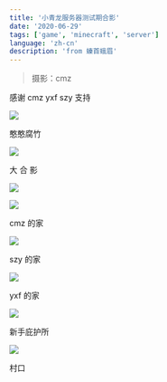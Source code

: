 ```yaml
---
title: '小青龙服务器测试期合影'
date: '2020-06-29'
tags: ['game', 'minecraft', 'server']
language: 'zh-cn'
description: 'from 螓首蛾眉'
---
```


> 摄影：cmz

感谢 cmz yxf szy 支持

![](/blog/xiao-qing-long-fu-wu-qi-ce-shi-qi-he-ying/2020-06-29_17.27.05.png)

憨憨腐竹

![](/blog/xiao-qing-long-fu-wu-qi-ce-shi-qi-he-ying/2020-06-29_17.29.53.png)

大 合 影

![](/blog/xiao-qing-long-fu-wu-qi-ce-shi-qi-he-ying/2020-06-29_17.36.30.png)

![](/blog/xiao-qing-long-fu-wu-qi-ce-shi-qi-he-ying/2020-06-29_17.30.46.png)

cmz 的家

![](/blog/xiao-qing-long-fu-wu-qi-ce-shi-qi-he-ying/2020-06-29_17.32.56.png)

szy 的家

![](/blog/xiao-qing-long-fu-wu-qi-ce-shi-qi-he-ying/2020-06-29_17.32.05.png)

yxf 的家

![](/blog/xiao-qing-long-fu-wu-qi-ce-shi-qi-he-ying/2020-06-29_17.35.06.png)

新手庇护所

![](/blog/xiao-qing-long-fu-wu-qi-ce-shi-qi-he-ying/2020-06-29_17.31.31.png)

村口
